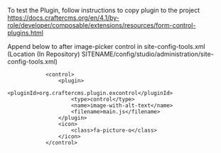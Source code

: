 To test the Plugin, follow instructions to copy plugin to the project
https://docs.craftercms.org/en/4.1/by-role/developer/composable/extensions/resources/form-control-plugins.html

Append below to after image-picker control in site-config-tools.xml (Location (In Repository) SITENAME/config/studio/administration/site-config-tools.xml)

                <control>
                    <plugin>
                        <pluginId>org.craftercms.plugin.excontrol</pluginId>
                        <type>control</type>
                        <name>image-with-alt-text</name>
                        <filename>main.js</filename>
                    </plugin>
                    <icon>
                        <class>fa-picture-o</class>
                    </icon>
                </control>
